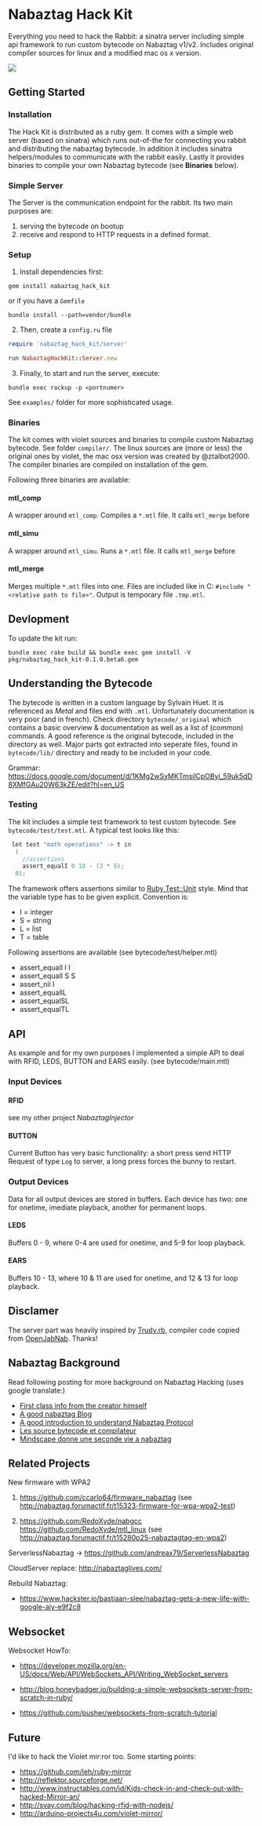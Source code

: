 # Nabaztag Hack Kit

Everything you need to hack the Rabbit: a sinatra server including simple api framework to run custom bytecode on Nabaztag v1/v2. Includes original compiler sources for linux and a modified mac os x version.

![](http://github.com/rngtng/NabaztagHackKit.png)

## Getting Started

### Installation

The Hack Kit is distributed as a ruby gem. It comes with a simple web server (based on sinatra) which runs out-of-the for connecting you rabbit and distributing the nabaztag bytecode. In addition it includes sinatra helpers/modules to communicate with the rabbit easily. Lastly it provides binaries to compile your own Nabaztag bytecode (see **Binaries** below).

### Simple Server

The Server is the communication endpoint for the rabbit. Its two main purposes are:

  1. serving the bytecode on bootup
  2. receive and respond to HTTP requests in a defined format.

### Setup

1. Install dependencies first:

```
gem install nabaztag_hack_kit
```

or if you have a `Gemfile`

```
bundle install --path=vendor/bundle
```

2. Then, create a `config.ru` file

```ruby
require 'nabaztag_hack_kit/server'

run NabaztagHackKit::Server.new
```

3. Finally, to start and run the server, execute:

```
bundle exec rackup -p <portnumer>
```

See `examples/` folder for more sophisticated usage.

### Binaries

The kit comes with violet sources and binaries to compile custom Nabaztag bytecode. See folder `compiler/`. The linux sources are (more or less) the original ones by violet, the mac osx version was created by @ztalbot2000.
The compiler binaries are compiled on installation of the gem.

Following three binaries are available:

#### mtl_comp

A wrapper around `mtl_comp`. Compiles a `*.mtl` file. It calls `mtl_merge` before

#### mtl_simu

A wrapper around `mtl_simu`.  Runs a `*.mtl` file. It calls `mtl_merge` before

#### mtl_merge

Merges multiple `*.mtl` files into one. Files are included like in C: `#include "<relative path to file>"`. Output is temporary file `.tmp.mtl`.

## Devlopment

To update the kit run:

```
bundle exec rake build && bundle exec gem install -V pkg/nabaztag_hack_kit-0.1.0.beta6.gem
```

## Understanding the Bytecode

The bytecode is written in a custom language by Sylvain Huet. It is referenced as _Metal_ and files end with `.mtl`. Unfortunately documentation is very poor (and in french). Check directory `bytecode/_original` which contains a basic overview & documentation as well as a list of (common) commands. A good reference is the original bytecode, included in the directory as well. Major parts got extracted into seperate files, found in `bytecode/lib/` directory and ready to be included in your code.

Grammar: https://docs.google.com/document/d/1KMg2wSyMKTmsilCpOByi_59uk5dD8XMfGAu20W63kZE/edit?hl=en_US

### Testing

The kit includes a simple test framework to test custom bytecode. See `bytecode/test/test.mtl`. A typical test looks like this:

```c
 let test "math operations" -> t in
  (
    //assertions
    assert_equalI 0 10 - (2 * 5);
  0);
```

The framework offers assertions similar to [Ruby Test::Unit](http://ruby-doc.org/stdlib-1.9.3/libdoc/test/unit/rdoc/Test/Unit.html) style. Mind that the variable type has to be given
explicit. Convention is:

  * I = integer
  * S = string
  * L = list
  * T = table

Following assertions are available (see bytecode/test/helper.mtl)

  * assert_equalI I I
  * assert_equalI S S
  * assert_nil I
  * assert_equalIL
  * assert_equalSL
  * assert_equalTL

## API
As example and for my own purposes I implemented a simple API to deal with RFID, LEDS, BUTTON and EARS easily. (see bytecode/main.mtl)

### Input Devices

#### RFID
see my other project *NabaztagInjector*


#### BUTTON
Current Button has very basic functionality: a short press send HTTP Request of type `Log` to server, a long
press forces the bunny to restart.

### Output Devices
Data for all output devices are stored in buffers. Each device has two: one for onetime, imediate playback, another for permanent loops.

#### LEDS
Buffers 0 - 9, where 0-4 are used for onetime, and 5-9 for loop playback.

#### EARS
Buffers 10 - 13, where 10 & 11 are used for onetime, and 12 & 13 for loop playback.


## Disclamer

The server part was heavily inspired by [Trudy.rb](https://github.com/quimarche/trudy/blob/master/trudy.rb), compiler code copied from [OpenJabNab](https://github.com/OpenJabNab/OpenJabNab). Thanks!


## Nabaztag Background
Read following posting for more background on Nabaztag Hacking (uses google translate:)

  * [First class info from the creator himself](http://www.sylvain-huet.com/?lang=en#nabv2)
  * [A good nabaztag Blog](https://www.journaldulapin.com/tag/nabaztag/)
  * [A good introduction to understand Nabaztag Protocol](http://www.sis.uta.fi/~spi/jnabserver/documentation/index.html)
  * [Les source bytecode et compilateur](http://translate.googleusercontent.com/translate_c?hl=en&rurl=translate.google.com&sl=fr&tl=en&twu=1&u=http://nabaztag.forumactif.fr/t13241p30-les-sources-bytecode-et-compilateur&usg=ALkJrhjLTbx1GMfSUgwhdjES1LzlE07HZQ#338060)
  * [Mindscape donne une seconde vie a nabaztag](http://translate.google.com/translate?hl=en&sl=fr&tl=en&u=http%3A%2F%2Fwww.planete-domotique.com%2Fblog%2F2011%2F08%2F07%2Fmindscape-donne-une-seconde-vie-a-nabaztag%2F)

## Related Projects

New firmware with WPA2
1. https://github.com/ccarlo64/firmware_nabaztag
(see http://nabaztag.forumactif.fr/t15323-firmware-for-wpa-wpa2-test)

2. https://github.com/RedoXyde/nabgcc
  https://github.com/RedoXyde/mtl_linux
  (see http://nabaztag.forumactif.fr/t15280p25-nabaztagtag-en-wpa2)

ServerlessNabaztag
-> https://github.com/andreax79/ServerlessNabaztag

CloudServer replace: http://nabaztaglives.com/

Rebuild Nabaztag:
- https://www.hackster.io/bastiaan-slee/nabaztag-gets-a-new-life-with-google-aiy-e9f2c8


## Websocket

Websocket HowTo:
- https://developer.mozilla.org/en-US/docs/Web/API/WebSockets_API/Writing_WebSocket_servers

- http://blog.honeybadger.io/building-a-simple-websockets-server-from-scratch-in-ruby/
- https://github.com/pusher/websockets-from-scratch-tutorial


## Future
I'd like to hack the Violet mir:ror too. Some starting points:

  * https://github.com/leh/ruby-mirror
  * http://reflektor.sourceforge.net/
  * http://www.instructables.com/id/Kids-check-in-and-check-out-with-hacked-Mirror-an/
  * http://svay.com/blog/hacking-rfid-with-nodejs/
  * http://arduino-projects4u.com/violet-mirror/
